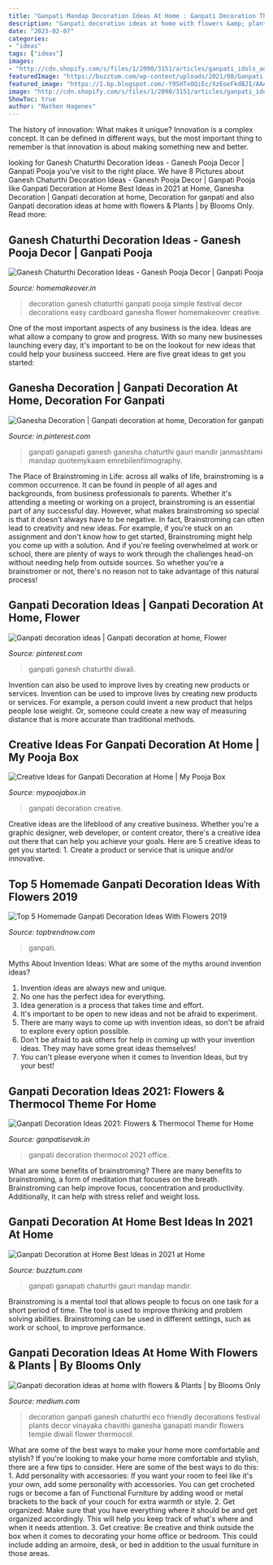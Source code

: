 ```yaml
---
title: "Ganpati Mandap Decoration Ideas At Home : Ganpati Decoration Thermocol 2021 Office"
description: "Ganpati decoration ideas at home with flowers &amp; plants"
date: "2023-02-07"
categories:
- "ideas"
tags: ["ideas"]
images:
- "http://cdn.shopify.com/s/files/1/2090/3151/articles/ganpati_idols_ad511e92-9974-4e65-90f0-6a04159b2eda.JPG?v=1586776752"
featuredImage: "https://buzztum.com/wp-content/uploads/2021/08/Ganpati-decoration.jpg"
featured_image: "https://1.bp.blogspot.com/-Y9SHTxOQiEc/XzEoeFkdBJI/AAAAAAAAIQA/3KZwBtAnUZkG__6ZcKTVLNDcMK3cB6_oQCLcBGAsYHQ/s1280/Ganpati-Decoration-Ideas-with-Thermocol-5.jpg"
image: "http://cdn.shopify.com/s/files/1/2090/3151/articles/ganpati_idols_ad511e92-9974-4e65-90f0-6a04159b2eda.JPG?v=1586776752"
ShowToc: true
author: "Nathen Hagenes"
---
```



The history of innovation: What makes it unique?
Innovation is a complex concept. It can be defined in different ways, but the most important thing to remember is that innovation is about making something new and better.

	

		
looking for Ganesh Chaturthi Decoration Ideas - Ganesh Pooja Decor | Ganpati Pooja you've visit to the right place. We have 8 Pictures about Ganesh Chaturthi Decoration Ideas - Ganesh Pooja Decor | Ganpati Pooja like Ganpati Decoration at Home Best Ideas in 2021 at Home, Ganesha Decoration | Ganpati decoration at home, Decoration for ganpati and also Ganpati decoration ideas at home with flowers &amp; Plants | by Blooms Only. Read more:
		
    
## Ganesh Chaturthi Decoration Ideas - Ganesh Pooja Decor | Ganpati Pooja

<img loading=lazy src="http://homemakeover.in/wp-content/uploads/$wblob/2971/Pooja-Room-321.jpg" onerror="this.onerror=null;this.src='https://tse2.mm.bing.net/th?id=OIP._XBZD5Sfw690amvRWwH8LAHaET&amp;pid=15.1';" alt="Ganesh Chaturthi Decoration Ideas - Ganesh Pooja Decor | Ganpati Pooja">

_Source: homemakeover.in_

>decoration ganesh chaturthi ganpati pooja simple festival decor decorations easy cardboard ganesha flower homemakeover creative. 

	

One of the most important aspects of any business is the idea. Ideas are what allow a company to grow and progress. With so many new businesses launching every day, it's important to be on the lookout for new ideas that could help your business succeed. Here are five great ideas to get you started: 

    
## Ganesha Decoration | Ganpati Decoration At Home, Decoration For Ganpati

<img loading=lazy src="https://i.pinimg.com/736x/46/88/c8/4688c8513c38b8db2a76de1eb699ed1b.jpg" onerror="this.onerror=null;this.src='https://tse1.mm.bing.net/th?id=OIP.TVgP7rgn1x1X_W--ai_xGQHaJ3&amp;pid=15.1';" alt="Ganesha Decoration | Ganpati decoration at home, Decoration for ganpati">

_Source: in.pinterest.com_

>ganpati ganapati ganesh ganesha chaturthi gauri mandir janmashtami mandap quotemykaam emrebilenfilmography. 

	

The Place of Brainstroming in Life:
across all walks of life, brainstroming is a common occurrence. It can be found in people of all ages and backgrounds, from business professionals to parents. Whether it's attending a meeting or working on a project, brainstroming is an essential part of any successful day. However, what makes brainstroming so special is that it doesn't always have to be negative. In fact, Brainstroming can often lead to creativity and new ideas. For example, if you're stuck on an assignment and don't know how to get started, Brainstroming might help you come up with a solution. And if you're feeling overwhelmed at work or school, there are plenty of ways to work through the challenges head-on without needing help from outside sources. So whether you're a brainstromer or not, there's no reason not to take advantage of this natural process!

    
## Ganpati Decoration Ideas | Ganpati Decoration At Home, Flower

<img loading=lazy src="https://i.pinimg.com/736x/cf/88/4d/cf884d2ac3bcc2a8b81d55d95a19d64f.jpg" onerror="this.onerror=null;this.src='https://tse1.mm.bing.net/th?id=OIP.062ZHAIat_Fq8Me2fsESHwHaJ3&amp;pid=15.1';" alt="Ganpati decoration ideas | Ganpati decoration at home, Flower">

_Source: pinterest.com_

>ganpati ganesh chaturthi diwali. 

	

Invention can also be used to improve lives by creating new products or services.
Invention can be used to improve lives by creating new products or services. For example, a person could invent a new product that helps people lose weight. Or, someone could create a new way of measuring distance that is more accurate than traditional methods.

    
## Creative Ideas For Ganpati Decoration At Home | My Pooja Box

<img loading=lazy src="http://cdn.shopify.com/s/files/1/2090/3151/articles/ganpati_idols_ad511e92-9974-4e65-90f0-6a04159b2eda.JPG?v=1586776752" onerror="this.onerror=null;this.src='https://tse3.mm.bing.net/th?id=OIP.5YdnKvtU6kk4KGyODRSvggHaHc&amp;pid=15.1';" alt="Creative Ideas for Ganpati Decoration at Home | My Pooja Box">

_Source: mypoojabox.in_

>ganpati decoration creative. 

	

Creative ideas are the lifeblood of any creative business. Whether you're a graphic designer, web developer, or content creator, there's a creative idea out there that can help you achieve your goals. Here are 5 creative ideas to get you started: 1. Create a product or service that is unique and/or innovative.

    
## Top 5 Homemade Ganpati Decoration Ideas With Flowers 2019

<img loading=lazy src="https://toptrendnow.com/wp-content/uploads/2019/08/Capture.jpg" onerror="this.onerror=null;this.src='https://tse1.mm.bing.net/th?id=OIP.ce73jspyG9Rbi51uHl-JdAAAAA&amp;pid=15.1';" alt="Top 5 Homemade Ganpati Decoration Ideas With Flowers 2019">

_Source: toptrendnow.com_

>ganpati. 

	

Myths About Invention Ideas: What are some of the myths around invention ideas?
1. Invention ideas are always new and unique.
2. No one has the perfect idea for everything.
3. Idea generation is a process that takes time and effort.
4. It's important to be open to new ideas and not be afraid to experiment.
5. There are many ways to come up with invention ideas, so don't be afraid to explore every option possible.
6. Don't be afraid to ask others for help in coming up with your invention ideas. They may have some great ideas themselves!
7. You can't please everyone when it comes to Invention Ideas, but try your best!

    
## Ganpati Decoration Ideas 2021: Flowers &amp; Thermocol Theme For Home

<img loading=lazy src="https://1.bp.blogspot.com/-Y9SHTxOQiEc/XzEoeFkdBJI/AAAAAAAAIQA/3KZwBtAnUZkG__6ZcKTVLNDcMK3cB6_oQCLcBGAsYHQ/s1280/Ganpati-Decoration-Ideas-with-Thermocol-5.jpg" onerror="this.onerror=null;this.src='https://tse2.mm.bing.net/th?id=OIP.kdloaMHz7sf49NjxhOi7BwHaEK&amp;pid=15.1';" alt="Ganpati Decoration Ideas 2021: Flowers &amp; Thermocol Theme for Home">

_Source: ganpatisevak.in_

>ganpati decoration thermocol 2021 office. 

	

What are some benefits of brainstroming?
There are many benefits to brainstroming, a form of meditation that focuses on the breath. Brainstroming can help improve focus, concentration and productivity. Additionally, it can help with stress relief and weight loss.

    
## Ganpati Decoration At Home Best Ideas In 2021 At Home

<img loading=lazy src="https://buzztum.com/wp-content/uploads/2021/08/Ganpati-decoration.jpg" onerror="this.onerror=null;this.src='https://tse4.mm.bing.net/th?id=OIP.OJDrsW4zSDYyhs6lQO-YfQHaGt&amp;pid=15.1';" alt="Ganpati Decoration at Home Best Ideas in 2021 at Home">

_Source: buzztum.com_

>ganpati ganapati chaturthi gauri mandap mandir. 

	

Brainstroming is a mental tool that allows people to focus on one task for a short period of time. The tool is used to improve thinking and problem solving abilities. Brainstroming can be used in different settings, such as work or school, to improve performance.

    
## Ganpati Decoration Ideas At Home With Flowers &amp; Plants | By Blooms Only

<img loading=lazy src="https://miro.medium.com/max/1200/1*U3Xjd805BpRuAmZDhgQgEQ.jpeg" onerror="this.onerror=null;this.src='https://tse2.mm.bing.net/th?id=OIP.a8gzHLFEZ25y86O7DLF1jQHaFj&amp;pid=15.1';" alt="Ganpati decoration ideas at home with flowers &amp; Plants | by Blooms Only">

_Source: medium.com_

>decoration ganpati ganesh chaturthi eco friendly decorations festival plants decor vinayaka chavithi ganesha ganapati mandir flowers temple diwali flower thermocol. 

	

What are some of the best ways to make your home more comfortable and stylish?
If you're looking to make your home more comfortable and stylish, there are a few tips to consider. Here are some of the best ways to do this: 1. Add personality with accessories: If you want your room to feel like it's your own, add some personality with accessories. You can get crocheted rugs or become a fan of Functional Furniture by adding wood or metal brackets to the back of your couch for extra warmth or style. 2. Get organized: Make sure that you have everything where it should be and get organized accordingly. This will help you keep track of what's where and when it needs attention. 3. Get creative: Be creative and think outside the box when it comes to decorating your home office or bedroom. This could include adding an armoire, desk, or bed in addition to the usual furniture in those areas. 
